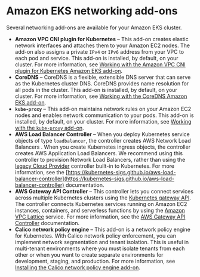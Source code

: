 # Amazon EKS networking add\-ons<a name="eks-networking-add-ons"></a>

Several networking add\-ons are available for your Amazon EKS cluster\.
+ **Amazon VPC CNI plugin for Kubernetes** – This add\-on creates elastic network interfaces and attaches them to your Amazon EC2 nodes\. The add\-on also assigns a private `IPv4` or `IPv6` address from your VPC to each pod and service\. This add\-on is installed, by default, on your cluster\. For more information, see [Working with the Amazon VPC CNI plugin for Kubernetes Amazon EKS add\-on](managing-vpc-cni.md)\.
+ **CoreDNS** – CoreDNS is a flexible, extensible DNS server that can serve as the Kubernetes cluster DNS\. CoreDNS provides name resolution for all pods in the cluster\. This add\-on is installed, by default, on your cluster\. For more information, see [Working with the CoreDNS Amazon EKS add\-on](managing-coredns.md)\.
+ **`kube-proxy`** – This add\-on maintains network rules on your Amazon EC2 nodes and enables network communication to your pods\. This add\-on is installed, by default, on your cluster\. For more information, see [Working with the `kube-proxy` add\-on](managing-kube-proxy.md)\.
+ **AWS Load Balancer Controller** – When you deploy Kubernetes service objects of type `loadbalancer`, the controller creates AWS Network Load Balancers \. When you create Kubernetes ingress objects, the controller creates AWS Application Load Balancers\. We recommend using this controller to provision Network Load Balancers, rather than using the [legacy Cloud Provider](https://kubernetes-sigs.github.io/aws-load-balancer-controller/v2.4/guide/service/annotations/#legacy-cloud-provider) controller built\-in to Kubernetes\. For more information, see the [https://kubernetes-sigs.github.io/aws-load-balancer-controller](https://kubernetes-sigs.github.io/aws-load-balancer-controller) documentation\.
+ **AWS Gateway API Controller** – This controller lets you connect services across multiple Kubernetes clusters using the [Kubernetes gateway API](https://gateway-api.sigs.k8s.io/)\. The controller connects Kubernetes services running on Amazon EC2 instances, containers, and serverless functions by using the [Amazon VPC Lattice](https://docs.aws.amazon.com/vpc-lattice/latest/ug/what-is-vpc-service-network.html) service\. For more information, see the [AWS Gateway API Controller](https://www.gateway-api-controller.eks.aws.dev/) documentation\.
+ **Calico network policy engine** – This add\-on is a network policy engine for Kubernetes\. With Calico network policy enforcement, you can implement network segmentation and tenant isolation\. This is useful in multi\-tenant environments where you must isolate tenants from each other or when you want to create separate environments for development, staging, and production\. For more information, see [Installing the Calico network policy engine add\-on](calico.md)\.